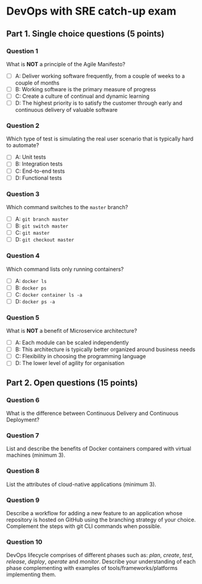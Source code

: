 
# DevOps with SRE catch-up exam

## Part 1. Single choice questions (5 points)

### Question 1

What is **NOT** a principle of the Agile Manifesto?

* [ ] A: Deliver working software frequently, from a couple of weeks to a couple of months
* [ ] B: Working software is the primary measure of progress
* [ ] C: Create a culture of continual and dynamic learning
* [ ] D: The highest priority is to satisfy the customer through early and continuous delivery of valuable software

### Question 2

Which type of test is simulating the real user scenario that is typically hard to automate?

* [ ] A: Unit tests
* [ ] B: Integration tests
* [ ] C: End-to-end tests
* [ ] D: Functional tests

### Question 3

Which command switches to the `master` branch?

* [ ] A: `git branch master`
* [ ] B: `git switch master`
* [ ] C: `git master`
* [ ] D: `git checkout master`

### Question 4

Which command lists only running containers?

* [ ] A: `docker ls`
* [ ] B: `docker ps`
* [ ] C: `docker container ls -a`
* [ ] D: `docker ps -a`

### Question 5

What is **NOT** a benefit of Microservice architecture?

* [ ] A: Each module can be scaled independently
* [ ] B: This architecture is typically better organized around business needs
* [ ] C: Flexibility in choosing the programming language
* [ ] D: The lower level of agility for organisation

## Part 2. Open questions (15 points)

### Question 6

What is the difference between Continuous Delivery and Continuous Deployment?

### Question 7

List and describe the benefits of Docker containers compared with virtual machines (minimum 3).

### Question 8

List the attributes of cloud-native applications (minimum 3).

### Question 9

Describe a workflow for adding a new feature to an application whose repository is hosted on GitHub using the branching strategy of your choice. Complement the steps with git CLI commands when possible.

### Question 10

DevOps lifecycle comprises of different phases such as: *plan*, *create*, *test*, *release*, *deploy*, *operate* and *monitor*. Describe your understanding of each phase complementing with examples of tools/frameworks/platforms implementing them.
